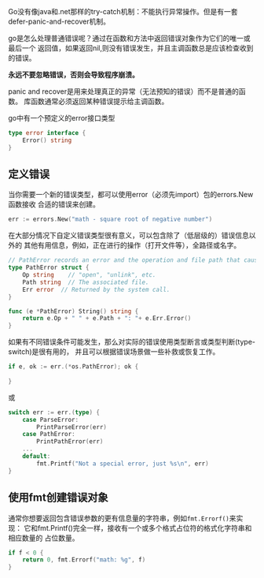 
Go没有像java和.net那样的try-catch机制：不能执行异常操作。但是有一套
defer-panic-and-recover机制。

go是怎么处理普通错误呢？通过在函数和方法中返回错误对象作为它们的唯一或最后一个
返回值，如果返回nil,则没有错误发生，并且主调函数总是应该检查收到的错误。


**永远不要忽略错误，否则会导致程序崩溃。**

panic and recover是用来处理真正的异常（无法预知的错误）而不是普通的函数。
库函数通常必须返回某种错误提示给主调函数。

go中有一个预定义的error接口类型
```go
type error interface {
	Error() string
}
```

## 定义错误

当你需要一个新的错误类型，都可以使用error（必须先import）包的errors.New函数接收
合适的错误来创建。

```go
err := errors.New("math - square root of negative number")
```

在大部分情况下自定义错误类型很有意义，可以包含除了（低层级的）错误信息以外的
其他有用信息，例如，正在进行的操作（打开文件等），全路径或名字。

```go
// PathError records an error and the operation and file path that caused it.
type PathError struct {
    Op string    // "open", "unlink", etc.
    Path string  // The associated file.
    Err error  // Returned by the system call.
}

func (e *PathError) String() string {
    return e.Op + " " + e.Path + ": "+ e.Err.Error()
}
```

如果有不同错误条件可能发生，那么对实际的错误使用类型断言或类型判断(type-switch)是很有用的，
并且可以根据错误场景做一些补救或恢复工作。

```go
if e, ok := err.(*os.PathError); ok {
	
}
```
或
```go
switch err := err.(type) {
    case ParseError:
		PrintParseError(err)
    case PathError:
		PrintPathError(err)
    ...
    default:
        fmt.Printf("Not a special error, just %s\n", err)	
}
```

## 使用fmt创建错误对象 

通常你想要返回包含错误参数的更有信息量的字符串，例如`fmt.Errorf()`来实现：
它和fmt.Printf()完全一样，接收有一个或多个格式占位符的格式化字符串和相应数量的
占位数量。

```go
if f < 0 {
	return 0, fmt.Errorf("math: %g", f)
}
```



